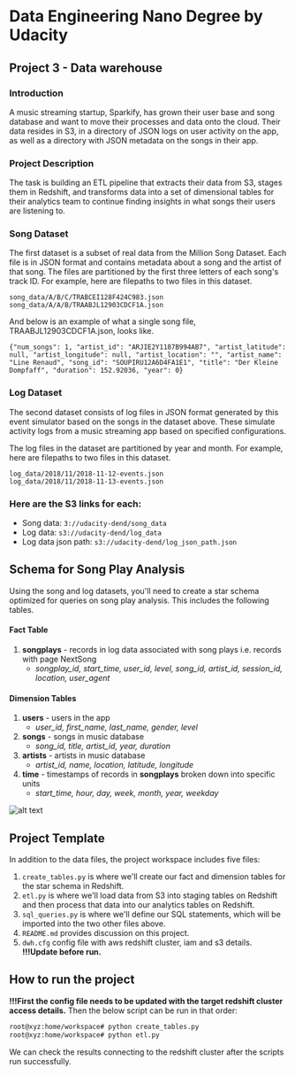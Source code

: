 # Data Engineering Nano Degree by Udacity
## Project 3 - Data warehouse
### Introduction
A music streaming startup, Sparkify, has grown their user base and song database and want to move their processes and data onto the cloud. Their data resides in S3, in a directory of JSON logs on user activity on the app, as well as a directory with JSON metadata on the songs in their app.
### Project Description
The task is building an ETL pipeline that extracts their data from S3, stages them in Redshift, and transforms data into a set of dimensional tables for their analytics team to continue finding insights in what songs their users are listening to.
### Song Dataset
The first dataset is a subset of real data from the Million Song Dataset. Each file is in JSON format and contains metadata about a song and the artist of that song. The files are partitioned by the first three letters of each song's track ID. For example, here are filepaths to two files in this dataset.

```
song_data/A/B/C/TRABCEI128F424C983.json
song_data/A/A/B/TRAABJL12903CDCF1A.json
```
And below is an example of what a single song file, TRAABJL12903CDCF1A.json, looks like.

```
{"num_songs": 1, "artist_id": "ARJIE2Y1187B994AB7", "artist_latitude": null, "artist_longitude": null, "artist_location": "", "artist_name": "Line Renaud", "song_id": "SOUPIRU12A6D4FA1E1", "title": "Der Kleine Dompfaff", "duration": 152.92036, "year": 0}
```
### Log Dataset
The second dataset consists of log files in JSON format generated by this event simulator based on the songs in the dataset above. These simulate activity logs from a music streaming app based on specified configurations.

The log files in the dataset are partitioned by year and month. For example, here are filepaths to two files in this dataset.

```
log_data/2018/11/2018-11-12-events.json
log_data/2018/11/2018-11-13-events.json
```

### Here are the S3 links for each:

* Song data: `3://udacity-dend/song_data`
* Log data: `s3://udacity-dend/log_data`
* Log data json path: `s3://udacity-dend/log_json_path.json`

## Schema for Song Play Analysis
Using the song and log datasets, you'll need to create a star schema optimized for queries on song play analysis. This includes the following tables.

#### Fact Table
1. **songplays** - records in log data associated with song plays i.e. records with page NextSong
   * _songplay_id, start_time, user_id, level, song_id, artist_id, session_id, location, user_agent_

#### Dimension Tables
1. **users** - users in the app
   * _user_id, first_name, last_name, gender, level_
2. **songs** - songs in music database
   * _song_id, title, artist_id, year, duration_
3. **artists** - artists in music database
   * _artist_id, name, location, latitude, longitude_
4. **time** - timestamps of records in **songplays** broken down into specific units
   * _start_time, hour, day, week, month, year, weekday_

![alt text](https://r766469c826419xjupyterlr5tapor7.udacity-student-workspaces.com/files/sparkify_schema.PNG "schema")

## Project Template
In addition to the data files, the project workspace includes five files:

1. `create_tables.py` is where we'll create our fact and dimension tables for the star schema in Redshift.
2. `etl.py` is where we'll load data from S3 into staging tables on Redshift and then process that data into our analytics tables on Redshift.
3. `sql_queries.py` is where we'll define our SQL statements, which will be imported into the two other files above.
4. `README.md` provides discussion on this project.
5. `dwh.cfg` config file with aws redshift cluster, iam and s3 details. **!!!Update before run.**

## How to run the project

**!!!First the config file needs to be updated with the target redshift cluster access details.** Then the below script can be run in that order:
```sh
root@xyz:home/workspace# python create_tables.py
root@xyz:home/workspace# python etl.py
```

We can check the results connecting to the redshift cluster after the scripts run successfully.
